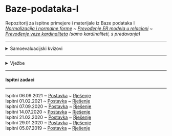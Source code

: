 # Baze-podataka-I
Repozitorij za ispitne primejere i materijale iz Baze podataka I </br>
_<a href="https://github.com/saranur/Baze-podataka-I/blob/main/Normalizacija%20i%20normalne%20forme.md">Normalizacija i normalne forme</a> ~ <a href="https://github.com/saranur/Baze-podataka-I/blob/main/Prevo%C4%91enje%20ER%20dijagrama%20u%20relacioni.md">Prevođenje ER modela u relacioni</a> ~ <a href="https://github.com/saranur/Baze-podataka-I/blob/main/Prevo%C4%91enje%20veze%20kardinaliteta.md">Prevođenje veze kardinaliteta</a> (samo kardinaliteti, s predavanja)_
<hr>
<details>
 <summary>Samoevaluacijski kvizovi</summary>
<hr>

 _Prvi samoevaluacijski kviz:_ <a href="https://www.classmarker.com/online-test/start/?quiz=qry61e7428cb21f1">Classmarker</a><br>
 _Drugi samoevaluacijski kviz:_ <a href="https://github.com/saranur/Baze-podataka-I/raw/main/Testovi/Postavke/BPI_drugi_online_test.pdf">Postavka</a> ~ <a href="https://github.com/saranur/Baze-podataka-I/raw/main/Testovi/Rje%C5%A1enja/BPI_drugi_online_test.rar">Rješenje</a></br>
 _Treći samoevaluacijski kviz:_ <a href="https://github.com/saranur/Baze-podataka-I/raw/main/Testovi/Postavke/BPI_treci_online_test.pdf">Postavka</a> ~ <a href="https://github.com/saranur/Baze-podataka-I/raw/main/Testovi/Rje%C5%A1enja/BPI_drugi_online_test.rar">Rješenje</a></br>
 
 </details>
 <hr>
 
 <details>
 <summary>Vježbe</summary>
 <br>
 Vježba 6: <a href="">Postavka</a>  <a href=""> Rješenje</a><br>
 Vježba 7: <a href="">Postavka</a>  <a href=""> Rješenje</a><br>
 Vježba 8: <a href="">Postavka</a>  <a href=""> Rješenje</a><br>
 Vježba 9: <a href="">Postavka</a>  <a href=""> Rješenje</a><br>
 Vježba 10: <a href="">Postavka</a>  <a href=""> Rješenje</a><br>
 Vježba 11: <a href="">Postavka</a>  <a href=""> Rješenje</a><br>

 
 </details> 
 <hr>
  
  <h4>Ispitni zadaci</h4>
  <hr>
  Ispitni 06.09.2021 ~  <a href="https://github.com/saranur/Baze-podataka-I/raw/main/Ispiti/Postavke/Ispitni%2006.09.2021_Postavka.zip">Postavka</a> ~  <a href="https://github.com/saranur/Baze-podataka-I/raw/main/Ispiti/Rjesenje/Ispitni%2006.09.2021_Rje%C5%A1enje.zip">Rješenje</a></br>
  Ispitni 01.02.2021 ~  <a href="https://github.com/saranur/Baze-podataka-I/raw/main/Ispiti/Postavke/Ispitni%2001.02.2021_Postavka.zip">Postavka</a> ~  <a href="">Rješenje</a></br> 
  Ispitni 07.09.2020 ~  <a href="https://github.com/saranur/Baze-podataka-I/raw/main/Ispiti/Postavke/Ispitni%2007.09.2020_Postavka.zip">Postavka</a> ~  <a href="">Rješenje</a></br>
  Ispitni 14.07.2020 ~  <a href="https://github.com/saranur/Baze-podataka-I/raw/main/Ispiti/Postavke/Ispitni%2014.07.2020_Postavka.zip">Postavka</a> ~  <a href="">Rješenje</a></br>
  Ispitni 21.02.2020 ~  <a href="https://github.com/saranur/Baze-podataka-I/raw/main/Ispiti/Postavke/Ispitni%2021.02.2020_Postavka.zip">Postavka</a> ~  <a href="">Rješenje</a></br>
  Ispitni 29.01.2020 ~  <a href="https://github.com/saranur/Baze-podataka-I/raw/main/Ispiti/Postavke/Ispitni%2029.01.2020_Postavka.zip">Postavka</a> ~  <a href="">Rješenje</a></br>
  Ispitni 05.07.2019 ~  <a href="https://github.com/saranur/Baze-podataka-I/raw/main/Ispiti/Postavke/Ispitni%2005.07.2019_Postavka.zip">Postavka</a> ~  <a href="">Rješenje</a></br>








  
